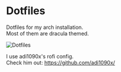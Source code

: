 # Dotfiles
Dotfiles for my arch installation.<br>
Most of them are dracula themed.<br>

![Dotfiles](https://tinyimg.io/i/XKZyYjk.png)

I use adi1090x's rofi config.<br>
Check him out: https://github.com/adi1090x/
